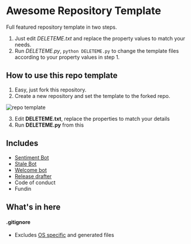 # Awesome Repository Template
Full featured repository template in two steps. 
1. Just edit *DELETEME.txt* and replace the property values to match your needs.
2. Run *DELETEME.py*, `python DELETEME.py` to change the template files according to your property values in step 1.

## How to use this repo template

1. Easy, just fork this repository.
2. Create a new repository and set the template to the forked repo.
   
![repo template](https://i.imgur.com/gtMKmdn.png)

3. Edit **DELETEME.txt**, replace the properties to match your details
4. Run **DELETEME.py** from this 

## Includes
- [Sentiment Bot](https://github.com/behaviorbot/sentiment-bot) 
- [Stale Bot](https://probot.github.io/apps/stale/)
- [Welcome bot](https://probot.github.io/apps/welcome)
- [Release drafter](https://probot.github.io/apps/release-drafter)
- Code of conduct
- Fundin

## What's in here

#### .gitignore
- Excludes [OS specific](https://gist.github.com/bhrnd/11145992) and generated files
